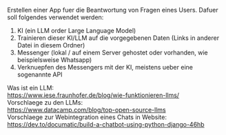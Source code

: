 Erstellen einer App fuer die Beantwortung von Fragen eines Users.
Dafuer soll folgendes verwendet werden:
1. KI (ein LLM order Large Language Model)
2. Trainieren dieser KI/LLM auf die vorgegebenen Daten (Links in anderer Datei in diesem Ordner)
3. Messenger (lokal / auf einem Server gehostet oder vorhanden, wie beispielsweise Whatsapp)
4. Verknuepfen des Messengers mit der KI, meistens ueber eine sogenannte API

Was ist ein LLM:<br />
https://www.iese.fraunhofer.de/blog/wie-funktionieren-llms/<br />
Vorschlaege zu den LLMs:<br />
https://www.datacamp.com/blog/top-open-source-llms<br />
Vorschlaege zur Webintegration eines Chats in Website:<br />
https://dev.to/documatic/build-a-chatbot-using-python-django-46hb<br />
